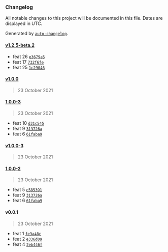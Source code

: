 ### Changelog

All notable changes to this project will be documented in this file. Dates are displayed in UTC.

Generated by [`auto-changelog`](https://github.com/CookPete/auto-changelog).

#### [v1.2.5-beta.2](https://github.com/kevinrodbe/test/compare/v1.0.0...v1.2.5-beta.2)

- feat 26 [`e3679a5`](https://github.com/kevinrodbe/test/commit/e3679a549de1c8e07e823cda90f2caacbc837aa2)
- feat 17 [`732f6fe`](https://github.com/kevinrodbe/test/commit/732f6fe89a81b1a768fbf765d06ec95559799ef8)
- feat 25 [`1c29046`](https://github.com/kevinrodbe/test/commit/1c2904671ee06f3a864f2691ab3f1b43818f6278)

#### [v1.0.0](https://github.com/kevinrodbe/test/compare/1.0.0-3...v1.0.0)

> 23 October 2021

#### [1.0.0-3](https://github.com/kevinrodbe/test/compare/v1.0.0-3...1.0.0-3)

> 23 October 2021

- feat 10 [`d31c545`](https://github.com/kevinrodbe/test/commit/d31c545f0778a06b3907c04fa22b2b1dc088853d)
- feat 9 [`313726a`](https://github.com/kevinrodbe/test/commit/313726aadfd6c3be4def04a601a5afe886faacfb)
- feat 6 [`61faba9`](https://github.com/kevinrodbe/test/commit/61faba934bfa5908725964ed8221ed0b9b695bae)

#### [v1.0.0-3](https://github.com/kevinrodbe/test/compare/1.0.0-2...v1.0.0-3)

> 23 October 2021

#### [1.0.0-2](https://github.com/kevinrodbe/test/compare/v0.0.1...1.0.0-2)

> 23 October 2021

- feat 5 [`c585391`](https://github.com/kevinrodbe/test/commit/c585391c7e9a48c56ee84950945c67294fe6f623)
- feat 9 [`313726a`](https://github.com/kevinrodbe/test/commit/313726aadfd6c3be4def04a601a5afe886faacfb)
- feat 6 [`61faba9`](https://github.com/kevinrodbe/test/commit/61faba934bfa5908725964ed8221ed0b9b695bae)

#### v0.0.1

> 23 October 2021

- feat 1 [`fe3a48c`](https://github.com/kevinrodbe/test/commit/fe3a48cd1e682407cee176b9cbd6cc0c74374a10)
- feat 2 [`e336d09`](https://github.com/kevinrodbe/test/commit/e336d09b115105b7fa90dc12bb9f4de08afbdb07)
- feat 4 [`2eb446f`](https://github.com/kevinrodbe/test/commit/2eb446fa12ee32f0ef05216aea875960056b7ff4)
